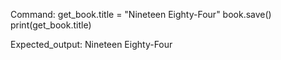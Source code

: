 Command:
get_book.title = "Nineteen Eighty-Four"
book.save()
print(get_book.title)

Expected_output:
Nineteen Eighty-Four
